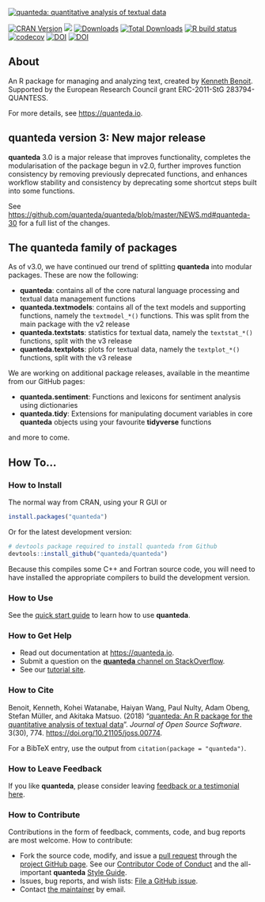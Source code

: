 
[![quanteda: quantitative analysis of textual
data](https://cdn.rawgit.com/quanteda/quanteda/master/images/quanteda_logo.svg)](http://quanteda.io)

<!-- badges: start -->

[![CRAN
Version](https://www.r-pkg.org/badges/version/quanteda)](https://CRAN.R-project.org/package=quanteda)
[![](https://img.shields.io/badge/devel%20version-3.2.2-royalblue.svg)](https://github.com/quanteda/quanteda)
[![Downloads](https://cranlogs.r-pkg.org/badges/quanteda)](https://CRAN.R-project.org/package=quanteda)
[![Total
Downloads](https://cranlogs.r-pkg.org/badges/grand-total/quanteda?color=orange)](https://CRAN.R-project.org/package=quanteda)
[![R build
status](https://github.com/quanteda/quanteda/workflows/R-CMD-check/badge.svg)](https://github.com/quanteda/quanteda/actions)
[![codecov](https://codecov.io/gh/quanteda/quanteda/branch/master/graph/badge.svg)](https://app.codecov.io/gh/quanteda/quanteda)
[![DOI](https://zenodo.org/badge/5424649.svg)](https://zenodo.org/badge/latestdoi/5424649)
[![DOI](http://joss.theoj.org/papers/10.21105/joss.00774/status.svg)](https://doi.org/10.21105/joss.00774)
<!-- badges: end -->

## About

An R package for managing and analyzing text, created by [Kenneth
Benoit](https://kenbenoit.net). Supported by the European Research
Council grant ERC-2011-StG 283794-QUANTESS.

For more details, see <https://quanteda.io>.

## **quanteda** version 3: New major release

**quanteda** 3.0 is a major release that improves functionality,
completes the modularisation of the package begun in v2.0, further
improves function consistency by removing previously deprecated
functions, and enhances workflow stability and consistency by
deprecating some shortcut steps built into some functions.

See
<https://github.com/quanteda/quanteda/blob/master/NEWS.md#quanteda-30>
for a full list of the changes.

## The **quanteda** family of packages

As of v3.0, we have continued our trend of splitting **quanteda** into
modular packages. These are now the following:

-   **quanteda**: contains all of the core natural language processing
    and textual data management functions
-   **quanteda.textmodels**: contains all of the text models and
    supporting functions, namely the `textmodel_*()` functions. This was
    split from the main package with the v2 release
-   **quanteda.textstats**: statistics for textual data, namely the
    `textstat_*()` functions, split with the v3 release
-   **quanteda.textplots**: plots for textual data, namely the
    `textplot_*()` functions, split with the v3 release

We are working on additional package releases, available in the meantime
from our GitHub pages:

-   **quanteda.sentiment**: Functions and lexicons for sentiment
    analysis using dictionaries
-   **quanteda.tidy**: Extensions for manipulating document variables in
    core **quanteda** objects using your favourite **tidyverse**
    functions

and more to come.

## How To…

### How to Install

The normal way from CRAN, using your R GUI or

``` r
install.packages("quanteda") 
```

Or for the latest development version:

``` r
# devtools package required to install quanteda from Github 
devtools::install_github("quanteda/quanteda") 
```

Because this compiles some C++ and Fortran source code, you will need to
have installed the appropriate compilers to build the development
version.

### How to Use

See the [quick start
guide](https://quanteda.io/articles/pkgdown/quickstart.html) to learn
how to use **quanteda**.

### How to Get Help

-   Read out documentation at <https://quanteda.io>.
-   Submit a question on the [**quanteda** channel on
    StackOverflow](https://stackoverflow.com/questions/tagged/quanteda).
-   See our [tutorial site](https://tutorials.quanteda.io/).

### How to Cite

Benoit, Kenneth, Kohei Watanabe, Haiyan Wang, Paul Nulty, Adam Obeng,
Stefan Müller, and Akitaka Matsuo. (2018) “[quanteda: An R package for
the quantitative analysis of textual
data](https://www.theoj.org/joss-papers/joss.00774/10.21105.joss.00774.pdf)”.
*Journal of Open Source Software*. 3(30), 774.
<https://doi.org/10.21105/joss.00774>.

For a BibTeX entry, use the output from
`citation(package = "quanteda")`.

### How to Leave Feedback

If you like **quanteda**, please consider leaving [feedback or a
testimonial here](https://github.com/quanteda/quanteda/issues/461).

### How to Contribute

Contributions in the form of feedback, comments, code, and bug reports
are most welcome. How to contribute:

-   Fork the source code, modify, and issue a [pull
    request](https://help.github.com/articles/creating-a-pull-request-from-a-fork/)
    through the [project GitHub
    page](https://github.com/quanteda/quanteda). See our [Contributor
    Code of
    Conduct](https://github.com/quanteda/quanteda/blob/master/CONDUCT.md)
    and the all-important **quanteda** [Style
    Guide](https://github.com/quanteda/quanteda/wiki/Style-guide).
-   Issues, bug reports, and wish lists: [File a GitHub
    issue](https://github.com/quanteda/quanteda/issues).
-   Contact [the maintainer](mailto:kbenoit@lse.ac.uk) by email.
